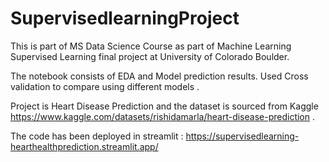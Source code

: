 # SupervisedlearningProject

This is part of MS Data Science Course as part of Machine Learning Supervised Learning final project at University of Colorado Boulder.

The notebook consists of EDA and Model prediction results. Used Cross validation to compare using different models . 

Project is Heart Disease Prediction and the dataset is sourced from Kaggle https://www.kaggle.com/datasets/rishidamarla/heart-disease-prediction .

The code has been deployed in streamlit : https://supervisedlearning-hearthealthprediction.streamlit.app/
